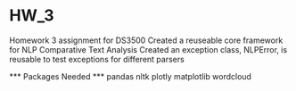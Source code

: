 # HW_3
Homework 3 assignment for DS3500
Created a reuseable core framework for NLP Comparative Text Analysis
Created an exception class, NLPError, is reusable to test exceptions for different parsers

*** Packages Needed ***
pandas
nltk
plotly
matplotlib
wordcloud


